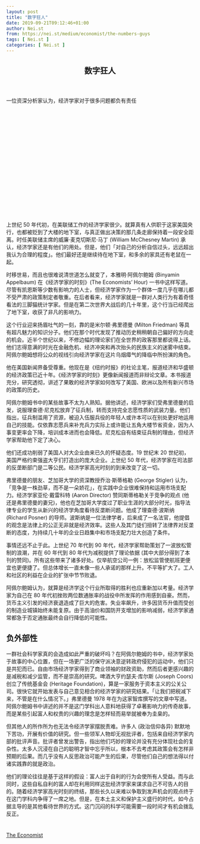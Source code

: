 ```yaml
---
layout: post
title: "数字狂人"
date: 2019-09-21T09:12:46+01:00
author: Nei.st
from: https://nei.st/medium/economist/the-numbers-guys
tags: [ Nei.st ]
categories: [ Nei.st ]
---
```


<article class="post-5313 post type-post status-publish format-standard hentry category-economist" id="post-5313">
 <header class="page-header medium Archives">
  <div class="page-header__image">
  </div>
  <div class="page-header__content">
   <h1 class="page-title text-align-center">
    数字狂人
   </h1>
  </div>
 </header>
 <div class="entry-content aesop-entry-content" id="post-5313-content">
  <link as="font" crossorigin="anonymous" href="//cdn.jsdelivr.net/gh/0nd1jyU39XQ/_/glyph/font-face/0uIzqoZjSuJfvSBnvgXTcApMtcVhMcpr.woff" rel="preload" type="font/woff"/>
  <link as="font" crossorigin="anonymous" href="//cdn.jsdelivr.net/gh/0nd1jyU39XQ/_/glyph/font-face/1sTnSLZWDKucPX6SAk.woff" rel="preload" type="font/woff"/>
  <p class="blog-post__description">
   一位资深分析家认为，经济学家对于很多问题都负有责任
  </p>
  <span id="more-5313">
  </span>
  <div class="navigation__primary-inner">
   <a class="economist__link-logo" href="//nei.st/medium/economist">
   </a>
  </div>
  <div class="container img component-image">
   <div class="aspectRatioPlaceholder" style="padding-bottom:56.25%;height: 0;">
    <div class="progressiveMedia" data-height="720" data-width="1280">
     <img alt="" class="progressiveMedia-image" data-src="https://cdn.jsdelivr.net/gh/0nd1jyU39XQ/_/img/1/e52bf525ly1g777f445sxj20zk0k0gsk.jpg" src="https://cdn.jsdelivr.net/gh/0nd1jyU39XQ/_/img/1/e52bf525ly1g777f445sxj20zk0k0gsk.jpg"/>
    </div>
   </div>
  </div>
  <p>
   上世纪 50 年代初，在美联储工作的经济学家很少。就算真有人供职于这家美国央行，也都被贬到了大楼的地下室，与真正做出决策的那几条走廊保持着一段安全距离。时任美联储主席的威廉·麦克切斯尼·马丁 (William McChesney Martin) 承认，经济学家还是有他们的用处。但是，他们「对自己的分析自信过头，远远超出我认为合理的程度」。他们最好还是继续待在地下室，和多余的家具还有老鼠在一起。
  </p>
  <p>
   时移世易，而且也很难说清世道怎么就变了，本雅明·阿佩尔鲍姆 (Binyamin Appelbaum) 在《经济学家的时刻》(The Economists’ Hour) 一书中这样写道。尽管有凯恩斯等少数有影响力的人士，但经济学家作为一个群体一度几乎在哪儿都不受严肃的政策制定者敬重。在后者看来，经济学家就是一群对人类行为有着奇怪看法的三脚猫统计学家。但是在第二次世界大战后的几十年里，这个行当已经爬出了地下室，收获了非凡的影响力。
  </p>
  <p>
   这个行业迎来扬眉吐气的一刻，靠的是米尔顿·弗里德曼 (Milton Friedman) 等具有超凡魅力的知识分子。他们在那个时代发现了推动历史稍稍朝自己偏好的方向走的机会。近半个世纪以来，不修边幅的理论家们在全世界的政客那里都说得上话。他们志得意满的时光在金融危机、经济冲突和再次抬头的民族主义的迷雾中结束。阿佩尔鲍姆想将公众的视线引向经济学家在这片乌烟瘴气的降临中所扮演的角色。
  </p>
  <p>
   他在美国新闻界备受尊重。他现在是《纽约时报》的社论主笔，报道经济和华盛顿的经济政策已近十年。《经济学家的时刻》更像新闻报道而非辩论文章。本书报道充分，研究透彻，讲述了果敢的经济学家如何改写了美国、欧洲以及所有新兴市场的政策的历史。
  </p>
  <p>
   阿佩尔鲍姆书中的某些故事不太为人熟知。据他讲述，经济学家们受弗里德曼的启发，说服理查德·尼克松放弃了征兵制，转而支持完全志愿性质的武装力量。他们指出，征兵制滥用了资源，被迫入伍服兵役的年轻人或许本可以在别处更好地运用自己的技能。仅依靠志愿兵来补充兵力实际上或许能让五角大楼节省资金，因为人事变更率会下降，培训成本进而也会降低。尼克松自有结束征兵制的理由，但经济学家帮助他下定了决心。
  </p>
  <div class="code-block code-block-1" style="margin: 8px 0; clear: both;">
   <div class="container ads_KbHEVhh8Rw">
    <div class="card card--blog post-sidebar">
     <div class="card-body">
      <div class="logo_ngcontent-kty-0">
      </div>
      <div class="iframe-blocker U6XAMK63Vh00WqvF2BacIQ">
       <div class="background-h60B">
       </div>
       <div class="WumZiPCS4MeMw4pxQ">
       </div>
      </div>
     </div>
     <div class="card-footer">
      <div class="card-footer-wrapper" layout="row bottom-left">
      </div>
     </div>
    </div>
   </div>
  </div>
  <p>
   他们还成功削弱了美国人对大企业由来已久的怀疑态度。19 世纪末 20 世纪初，美国严格约束强盗大亨们打造出的庞大企业。上世纪 50 年代，经济学家在司法部的反垄断部门是二等公民。经济学家高光时刻的到来改变了这一切。
  </p>
  <p>
   弗里德曼的朋友、芝加哥大学的资深教授乔治·斯蒂格勒 (George Stigler) 认为，「竞争是一株劲草，而不是一朵娇花」，在实践中企业很难保持和运用市场支配力。经济学家亚伦·戴雷科特 (Aaron Director) 赞同斯蒂格勒关于竞争的观点 (他还是弗里德曼的妻兄)，他也在芝加哥大学度过了职业生涯的大部分时光，指导法律专业的学生从新兴的经济学角度看待反垄断问题。他成了理查德·波斯纳 (Richard Posner) 的导师。波斯纳是一位法律学者，后来成了一名法官，他提倡的观念是法律上的公正无非就是经济效率。这些人及其门徒们扭转了法律界对反垄断的态度，为持续几十年的企业日趋集中和市场支配力壮大创造了条件。
  </p>
  <p>
   事情还远不止于此。上世纪 70 年代到 90 年代，经济学家帮助策划了一波放松管制的浪潮，并在 60 年代到 80 年代为减税提供了理论依据 (其中大部分得到了本刊的赞同)。所有这些带来了诸多好处。仅举航空公司一例：放松监管使航班更便宜也更便捷了。但总体增长一直未像一些人承诺的那样上升。不平等扩大了。工人和社区的利益在企业的扩张中节节败退。
  </p>
  <p>
   阿佩尔鲍姆认为，就算是经济学这个行业所取得的胜利也应重新加以考量。经济学家为自己在 80 年代初挫败两位数通胀率的战役中所发挥的作用感到自豪。然而，货币主义引发的经济衰退造成了巨大的危害。失业率飙升，许多因货币升值而受创的制造业城镇始终未能复原。由于高油价和国防开支增加的影响减弱，经济学家通常都急于否定通胀最终会自行降低的可能性。
  </p>
  <p>
   <h2>
    负外部性
   </h2>
  </p>
  <p>
   一群社会科学家真的会造成如此严重的破坏吗？在阿佩尔鲍姆的书中，经济学家处于故事的中心位置，但在一场更广泛的保守派决意逆转政府侵犯的运动中，他们只是共犯而已。自由市场经济学家得到了商业领袖的财政资助，然而后者更感兴趣的是减税和减少监管，而不是崇高的研究。啤酒大亨约瑟夫·库尔斯 (Joseph Coors) 创立了传统基金会 (Heritage Foundation)，算是一家服务于资本主义的公关公司。很快它就开始发表与自己意见相合的经济学家的研究结果。「让我们把税减下来，不管是在什么情况下。」弗里德曼 1978 年在为这家智库撰写的文章中写道。阿佩尔鲍姆书中讲述的并不是这门学科出人意料地获得了卓著影响力的传奇故事，而是某些引起富人和权贵的兴趣的理念是怎样轻而易举就被奉为圭臬的。
  </p>
  <div class="code-block code-block-1" style="margin: 8px 0; clear: both;">
   <div class="container ads_KbHEVhh8Rw">
    <div class="card card--blog post-sidebar">
     <div class="card-body">
      <div class="logo_ngcontent-kty-0">
      </div>
      <div class="iframe-blocker U6XAMK63Vh00WqvF2BacIQ">
       <div class="background-h60B">
       </div>
       <div class="WumZiPCS4MeMw4pxQ">
       </div>
      </div>
     </div>
     <div class="card-footer">
      <div class="card-footer-wrapper" layout="row bottom-left">
      </div>
     </div>
    </div>
   </div>
  </div>
  <p>
   但其他人的所作所为也无法令经济学家摆脱责难。许多人 (政治信仰各异) 默默地下苦功，开展有价值的研究。但一些领军人物却无视批评者，包括来自经济学家内部的批评声音。批评者曾发出警告，指出他们巧妙的理论并没有充分体现社会的复杂性。太多人沉浸在自己的聪明才智中忘乎所以，根本不去考虑其政策会有怎样非预期的后果。而几乎没有人反思政治可能产生的后果，尽管他们自己的想法得以付诸实践靠的就是政治。
  </p>
  <p>
   他们的理论往往是基于这样的假设：富人出于自利的行为会使所有人受益。而与此同时，这些自私自利的富人却在利用同样这批经济学家来谋求自己不可告人的目的。随着经济学家高光时刻的终结，那些长久以来难以争取到发声机会的观点终于在这门学科内争得了一席之地。但是，在本土主义和保护主义盛行的时代，如今占据主导的是其他看待世界的方式。这门沉闷的科学可能需要一段时间才有机会拨乱反正。
  </p>
  <div class="container ag ah">
   <div class="fe n el">
    <a class="dt du bn bo bp bq br bs bt bu dv dw bx by dx dy" href="https://nei.st/medium/economist?source=https://www.economist.com/books-and-arts/2019/08/31/when-economists-ruled-the-world">
     <div class="c ff fg ag ah fh el fi fj ce fk fl fm fn fo fp fq fr fs ft fu">
      <div class="bs em en eo ep eq fv ah fw fg ag bm eu fx q fy fz p ac">
      </div>
     </div>
    </a>
   </div>
  </div>
  <div class="code-block code-block-2" style="margin: 8px 0; clear: both;">
   <br/>
   <div class="container ads_KbHEVhh8Rw">
    <div class="card card--blog post-sidebar">
     <div class="card-body">
      <div class="logo_ngcontent-kty-0">
      </div>
      <div class="iframe-blocker U6XAMK63Vh00WqvF2BacIQ">
       <div class="background-h60B">
       </div>
       <div class="WumZiPCS4MeMw4pxQ">
       </div>
      </div>
     </div>
     <div class="card-footer">
      <div class="card-footer-wrapper" layout="row bottom-left">
      </div>
     </div>
    </div>
   </div>
  </div>
 </div>
 <footer class="entry-footer">
  <div class="categories icon-link">
   <a href="https://nei.st/category/medium/economist" rel="category tag">
    The Economist
   </a>
  </div>
 </footer>
</article>

